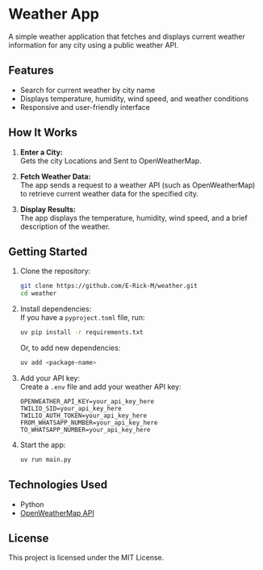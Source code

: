# Weather App

A simple weather application that fetches and displays current weather information for any city using a public weather API.

## Features

- Search for current weather by city name
- Displays temperature, humidity, wind speed, and weather conditions
- Responsive and user-friendly interface

## How It Works

1. **Enter a City:**  
    Gets the city Locations and Sent to OpenWeatherMap.

2. **Fetch Weather Data:**  
    The app sends a request to a weather API (such as OpenWeatherMap) to retrieve current weather data for the specified city.

3. **Display Results:**  
    The app displays the temperature, humidity, wind speed, and a brief description of the weather.

## Getting Started

1. Clone the repository:
    ```bash
    git clone https://github.com/E-Rick-M/weather.git
    cd weather
    ```

2. Install dependencies:  
    If you have a `pyproject.toml` file, run:
    ```bash
    uv pip install -r requirements.txt
    ```
    Or, to add new dependencies:
    ```bash
    uv add <package-name>
    ```

3. Add your API key:  
    Create a `.env` file and add your weather API key:
    ```
    OPENWEATHER_API_KEY=your_api_key_here
    TWILIO_SID=your_api_key_here
    TWILIO_AUTH_TOKEN=your_api_key_here
    FROM_WHATSAPP_NUMBER=your_api_key_here
    TO_WHATSAPP_NUMBER=your_api_key_here
    ```

4. Start the app:
    ```bash
    uv run main.py
    ```

## Technologies Used

- Python
- [OpenWeatherMap API](https://openweathermap.org/api)

## License

This project is licensed under the MIT License.